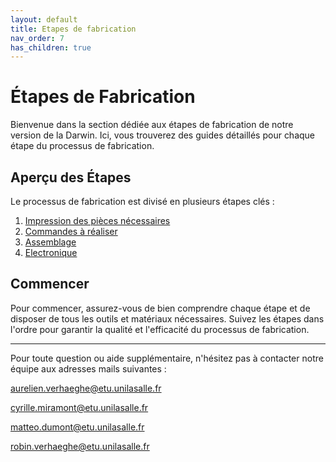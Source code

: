```yaml
---
layout: default
title: Etapes de fabrication
nav_order: 7
has_children: true
---
```


# Étapes de Fabrication

Bienvenue dans la section dédiée aux étapes de fabrication de notre version de la Darwin. Ici, vous trouverez des guides détaillés pour chaque étape du processus de fabrication.

## Aperçu des Étapes

Le processus de fabrication est divisé en plusieurs étapes clés :

1. [Impression des pièces nécessaires](etape_1)
2. [Commandes à réaliser](etape_2)
3. [Assemblage](etape_3)
4. [Electronique](etape_4)

## Commencer

Pour commencer, assurez-vous de bien comprendre chaque étape et de disposer de tous les outils et matériaux nécessaires. Suivez les étapes dans l'ordre pour garantir la qualité et l'efficacité du processus de fabrication.

---

Pour toute question ou aide supplémentaire, n'hésitez pas à contacter notre équipe aux adresses mails suivantes :


aurelien.verhaeghe@etu.unilasalle.fr

cyrille.miramont@etu.unilasalle.fr

matteo.dumont@etu.unilasalle.fr

robin.verhaeghe@etu.unilasalle.fr
